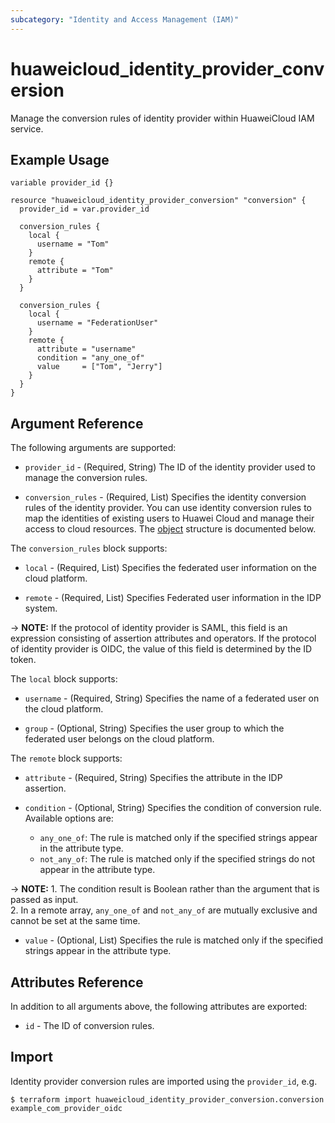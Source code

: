 ```yaml
---
subcategory: "Identity and Access Management (IAM)"
---
```


# huaweicloud_identity_provider_conversion

Manage the conversion rules of identity provider within HuaweiCloud IAM service.

## Example Usage

```hcl
variable provider_id {}

resource "huaweicloud_identity_provider_conversion" "conversion" {
  provider_id = var.provider_id

  conversion_rules {
    local {
      username = "Tom"
    }
    remote {
      attribute = "Tom"
    }
  }

  conversion_rules {
    local {
      username = "FederationUser"
    }
    remote {
      attribute = "username"
      condition = "any_one_of"
      value     = ["Tom", "Jerry"]
    }
  }
}
```

<!--markdownlint-disable MD033-->

## Argument Reference

The following arguments are supported:

* `provider_id` - (Required, String) The ID of the identity provider used to manage the conversion rules.

* `conversion_rules` - (Required, List) Specifies the identity conversion rules of the identity provider.
  You can use identity conversion rules to map the identities of existing users to Huawei Cloud and manage their access
  to cloud resources.
  The [object](#conversion_rules) structure is documented below.

<a name="conversion_rules"></a>
The `conversion_rules` block supports:

* `local` - (Required, List) Specifies the federated user information on the cloud platform.

* `remote` - (Required, List) Specifies Federated user information in the IDP system.

-> **NOTE:** If the protocol of identity provider is SAML, this field is an expression consisting of assertion
attributes and operators.
If the protocol of identity provider is OIDC, the value of this field is determined by the ID token.

The `local` block supports:

* `username` - (Required, String) Specifies the name of a federated user on the cloud platform.

* `group` - (Optional, String) Specifies the user group to which the federated user belongs on the cloud platform.

The `remote` block supports:

* `attribute` - (Required, String) Specifies the attribute in the IDP assertion.

* `condition` - (Optional, String) Specifies the condition of conversion rule.
  Available options are:
  + `any_one_of`: The rule is matched only if the specified strings appear in the attribute type.
  + `not_any_of`: The rule is matched only if the specified strings do not appear in the attribute type.

-> **NOTE:** 1. The condition result is Boolean rather than the argument that is passed as input.
<br/>2. In a remote array, `any_one_of` and `not_any_of` are mutually exclusive and cannot be set at the same time.

* `value` - (Optional, List) Specifies the rule is matched only if the specified strings appear in the attribute type.

## Attributes Reference

In addition to all arguments above, the following attributes are exported:

* `id` - The ID of conversion rules.

## Import

Identity provider conversion rules are imported using the `provider_id`, e.g.

```
$ terraform import huaweicloud_identity_provider_conversion.conversion example_com_provider_oidc
```
